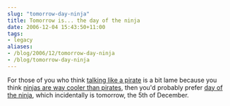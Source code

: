 ```yaml
---
slug: "tomorrow-day-ninja"
title: Tomorrow is... the day of the ninja
date: 2006-12-04 15:43:50+11:00
tags:
- legacy
aliases:
- /blog/2006/12/tomorrow-day-ninja
- /blog/tomorrow-day-ninja
---
```


For those of you who think <a href="http://www.talklikeapirate.com/">talking like a pirate</a> is a bit lame because you think <a href="http://www.jinx.com/scripts/details.asp?productID=513">ninjas are way cooler than pirates</a>, then you'd probably prefer <a href="http://www.dayoftheninja.com">day of the ninja</a>, which incidentally is tomorrow, the 5th of December.
